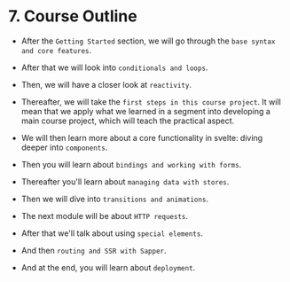 # 7. Course Outline

- After the `Getting Started` section, we will go through the `base syntax and core features`.

- After that we will look into `conditionals and loops`.

- Then, we will have a closer look at `reactivity`.

- Thereafter, we will take the `first steps in this course project`. It will mean that we apply what we learned in a segment into developing a main course project, which will teach the practical aspect.

- We will then learn more about a core functionality in svelte: diving deeper into `components`.

- Then you will learn about `bindings and working with forms`.

- Thereafter you'll learn about `managing data with stores`.

- Then we will dive into `transitions and animations`.

- The next module will be about `HTTP requests`.

- After that we'll talk about using `special elements`.

- And then `routing and SSR with Sapper`.

- And at the end, you will learn about `deployment`.
